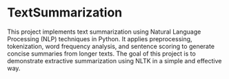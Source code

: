# TextSummarization
This project implements text summarization using Natural Language Processing (NLP) techniques in Python. It applies preprocessing, tokenization, word frequency analysis, and sentence scoring to generate concise summaries from longer texts. The goal of this project is to demonstrate extractive summarization using NLTK in a simple and effective way.
